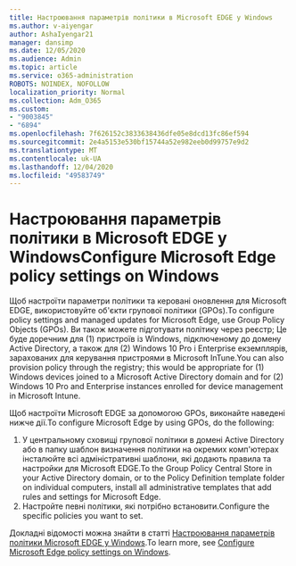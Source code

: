 ```yaml
---
title: Настроювання параметрів політики в Microsoft EDGE у Windows
ms.author: v-aiyengar
author: AshaIyengar21
manager: dansimp
ms.date: 12/05/2020
ms.audience: Admin
ms.topic: article
ms.service: o365-administration
ROBOTS: NOINDEX, NOFOLLOW
localization_priority: Normal
ms.collection: Adm_O365
ms.custom:
- "9003845"
- "6894"
ms.openlocfilehash: 7f626152c3833638436dfe05e8dcd13fc86ef594
ms.sourcegitcommit: 2e4a5153e530bf15744a52e982eeb0d99757e9d2
ms.translationtype: MT
ms.contentlocale: uk-UA
ms.lasthandoff: 12/04/2020
ms.locfileid: "49583749"
---
```

# <a name="configure-microsoft-edge-policy-settings-on-windows"></a><span data-ttu-id="5ad8e-102">Настроювання параметрів політики в Microsoft EDGE у Windows</span><span class="sxs-lookup"><span data-stu-id="5ad8e-102">Configure Microsoft Edge policy settings on Windows</span></span>

<span data-ttu-id="5ad8e-103">Щоб настроїти параметри політики та керовані оновлення для Microsoft EDGE, використовуйте об'єкти групової політики (GPOs).</span><span class="sxs-lookup"><span data-stu-id="5ad8e-103">To configure policy settings and managed updates for Microsoft Edge, use Group Policy Objects (GPOs).</span></span> <span data-ttu-id="5ad8e-104">Ви також можете підготувати політику через реєстр; Це буде доречним для (1) пристроїв із Windows, підключеному до домену Active Directory, а також для (2) Windows 10 Pro і Enterprise екземплярів, зарахованих для керування пристроями в Microsoft InTune.</span><span class="sxs-lookup"><span data-stu-id="5ad8e-104">You can also provision policy through the registry; this would be appropriate for (1) Windows devices joined to a Microsoft Active Directory domain and for (2) Windows 10 Pro and Enterprise instances enrolled for device management in Microsoft Intune.</span></span>

<span data-ttu-id="5ad8e-105">Щоб настроїти Microsoft EDGE за допомогою GPOs, виконайте наведені нижче дії.</span><span class="sxs-lookup"><span data-stu-id="5ad8e-105">To configure Microsoft Edge by using GPOs, do the following:</span></span>

1. <span data-ttu-id="5ad8e-106">У центральному сховищі групової політики в домені Active Directory або в папку шаблон визначення політики на окремих комп'ютерах інсталюйте всі адміністративні шаблони, які додають правила та настройки для Microsoft EDGE.</span><span class="sxs-lookup"><span data-stu-id="5ad8e-106">To the Group Policy Central Store in your Active Directory domain, or to the Policy Definition template folder on individual computers, install all administrative templates that add rules and settings for Microsoft Edge.</span></span>
2. <span data-ttu-id="5ad8e-107">Настройте певні політики, які потрібно встановити.</span><span class="sxs-lookup"><span data-stu-id="5ad8e-107">Configure the specific policies you want to set.</span></span>

<span data-ttu-id="5ad8e-108">Докладні відомості можна знайти в статті [Настроювання параметрів політики Microsoft EDGE у Windows](https://go.microsoft.com/fwlink/?linkid=2135024).</span><span class="sxs-lookup"><span data-stu-id="5ad8e-108">To learn more, see [Configure Microsoft Edge policy settings on Windows](https://go.microsoft.com/fwlink/?linkid=2135024).</span></span>
